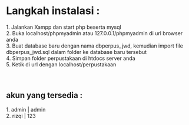<h1>Langkah instalasi :</h1>
1. Jalankan Xampp dan start php beserta mysql<br>
2. Buka localhost/phpmyadmin atau 127.0.0.1/phpmyadmin di url browser anda<br>
3. Buat database baru dengan nama dbperpus_jwd, kemudian import file dbperpus_jwd.sql dalam folder ke database baru tersebut<br>
4. Simpan folder perpustakaan di htdocs server anda<br>
5. Ketik di url dengan localhost/perpustakaan<br><br><br>

<h2>akun yang tersedia :</h2>
1. admin | admin<br>
2. rizqi | 123
